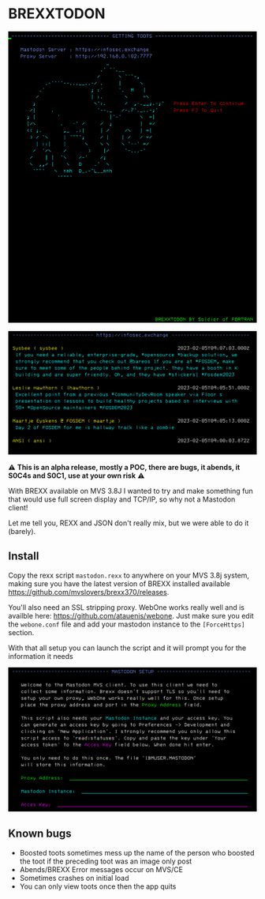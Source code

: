 # BREXXTODON

![startup](loading.png)

![Toots](toots.png)

:warning: **This is an alpha release, mostly a POC, there are bugs, it abends, it S0C4s and S0C1, use at your own risk** :warning:

With BREXX available on MVS 3.8J I wanted to try and make something fun
that would use full screen display and TCP/IP, so why not a Mastodon
client!

Let me tell you, REXX and JSON don't really mix, but we were able to do
it (barely). 

## Install

Copy the rexx script `mastodon.rexx` to anywhere on your MVS 3.8j system,
making sure you have the latest version of BREXX installed available
https://github.com/mvslovers/brexx370/releases.

You'll also need an SSL stripping proxy. WebOne works really well and is
availble here: https://github.com/atauenis/webone. Just make sure you
edit the `webone.conf` file and add your mastodon instance to the
`[ForceHttps]` section. 

With that all setup you can launch the script and it will prompt you 
for the information it needs

![Setup](setup.png)

## Known bugs

* Boosted toots sometimes mess up the name of the person who boosted the toot if the preceding toot was an image only post
* Abends/BREXX Error messages occur on MVS/CE
* Sometimes crashes on initial load
* You can only view toots once then the app quits